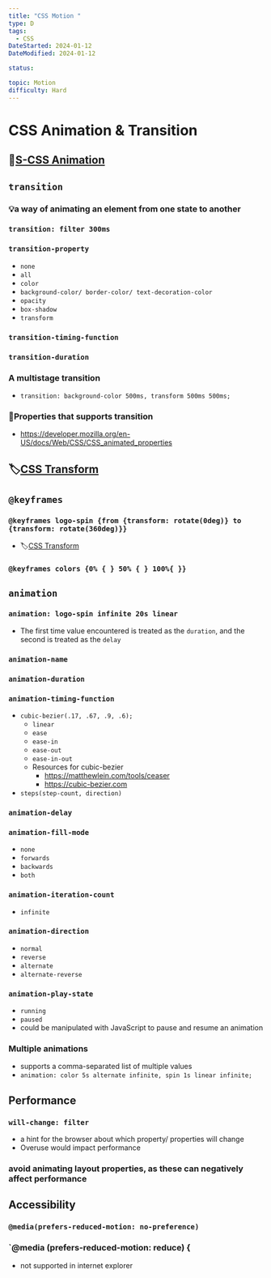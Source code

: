 ```yaml
---
title: "CSS Motion "
type: D
tags:
  - CSS
DateStarted: 2024-01-12
DateModified: 2024-01-12

status:

topic: Motion
difficulty: Hard
---
```


# CSS Animation & Transition

## 📌[S-CSS Animation](S-CSS-Animation.md)

## `transition`

### 💡a way of animating an element from one state to another

### `transition: filter 300ms`

### `transition-property`

- `none`
- `all`
- `color`
- `background-color/ border-color/ text-decoration-color`
- `opacity`
- `box-shadow`
- `transform`

### `transition-timing-function`

### `transition-duration`

### A multistage transition

- `transition: background-color 500ms,
 transform 500ms 500ms;`

### 📌Properties that supports transition

- https://developer.mozilla.org/en-US/docs/Web/CSS/CSS_animated_properties

## 🏷️[CSS Transform](CSS-Transform.md)

## `@keyframes`

### `@keyframes logo-spin {from {transform: rotate(0deg)} to {transform: rotate(360deg)}}`

- 🏷️[CSS Transform](CSS-Transform.md)

### `@keyframes colors {0% { } 50% { } 100%{ }}`

## `animation`

### `animation: logo-spin infinite 20s linear`

- The first time value encountered is treated as the `duration`, and the second is treated as the `delay`

### `animation-name`

### `animation-duration`

### `animation-timing-function`

- `cubic-bezier(.17, .67, .9, .6);`
  - `linear`
  - `ease`
  - `ease-in`
  - `ease-out`
  - `ease-in-out`
  - Resources for cubic-bezier
    - https://matthewlein.com/tools/ceaser
    - https://cubic-bezier.com
- `steps(step-count, direction)`

### `animation-delay`

### `animation-fill-mode`

- `none`
- `forwards`
- `backwards`
- `both`

### `animation-iteration-count`

- `infinite`

### `animation-direction`

- `normal`
- `reverse`
- `alternate`
- `alternate-reverse`

### `animation-play-state`

- `running`
- `paused`
- could be manipulated with JavaScript to pause and resume an animation

### Multiple animations

- supports a comma-separated list of multiple values
- `animation: color 5s alternate infinite,
  spin 1s linear infinite;`

## Performance

### `will-change: filter`

- a hint for the browser about which property/ properties will change
- Overuse would impact performance

### avoid animating layout properties, as these can negatively affect performance

## Accessibility

### `@media(prefers-reduced-motion: no-preference)`

### `@media (prefers-reduced-motion: reduce) {

- not supported in internet explorer
